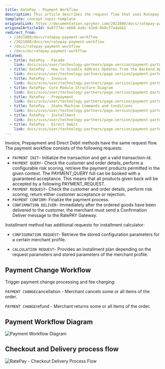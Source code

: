 ```yaml
---
title: RatePay - Payment Workflow
description: This article describes the request flow that uses Ratepay.
template: concept-topic-template
originalLink: https://documentation.spryker.com/2021080/docs/ratepay-payment-workflow
originalArticleId: 9e0777dc-e660-4a9c-b2e0-0b8cf7adabb2
redirect_from:
  - /2021080/docs/ratepay-payment-workflow
  - /2021080/docs/en/ratepay-payment-workflow
  - /docs/ratepay-payment-workflow
  - /docs/en/ratepay-payment-workflow
related:
  - title: RatePay - Facade
    link: docs/scos/user/technology-partners/page.version/payment-partners/ratepay/technical-details-and-howtos/ratepay-facade.html
  - title: RatePay - How to Disable Address Updates from the Backend Application
    link: docs/scos/user/technology-partners/page.version/payment-partners/ratepay/technical-details-and-howtos/ratepay-how-to-disable-address-updates-from-the-backend-application.html
  - title: RatePay - Invoice
    link: docs/scos/user/technology-partners/page.version/payment-partners/ratepay/ratepay-payment-methods/ratepay-invoice.html
  - title: RatePay- Core Module Structure Diagram
    link: docs/scos/user/technology-partners/page.version/payment-partners/ratepay/ratepay-core-module-structure-diagram.html
  - title: RatePay - Prepayment
    link: docs/scos/user/technology-partners/page.version/payment-partners/ratepay/ratepay-payment-methods/ratepay-prepayment.html
  - title: RatePay - State Machine Commands and Conditions
    link: docs/scos/user/technology-partners/page.version/payment-partners/ratepay/technical-details-and-howtos/ratepay-state-machine-commands-and-conditions.html
  - title: RatePay - Installment
    link: docs/scos/user/technology-partners/page.version/payment-partners/ratepay/ratepay-payment-methods/ratepay-installment.html
  - title: RatePay - Direct Debit
    link: docs/scos/user/technology-partners/page.version/payment-partners/ratepay/ratepay-payment-methods/ratepay-direct-debit.html
---
```


Invoice, Prepayment and Direct Debit methods have the same request flow. 
The payment workflow consists of the following requests:
 
*   `PAYMENT INIT`- Initialize the transaction and get a valid transaction-id.
*   `PAYMENT QUERY`- Check the customer and order details, perform a configurable risk scoring, retrieve the payment products permitted in the given context. The PAYMENT_QUERY full can be booked with a guaranteed acceptance. This means that all products given back will be accepted by a following PAYMENT_REQUEST.
*   `PAYMENT REQUEST`- Check the customer and order details, perform risk scoring, return either customer acceptance or rejection.
*   `PAYMENT CONFIRM`- Finalize the payment process.
*   `CONFIRMATION DELIVER`- Immediately after the ordered goods have been delivered to the customer, the merchant must send a Confirmation Deliver message to the RatePAY Gateway.

 Installment method has additional requests for installment calculator:

*   `CONFIGURATION REQUEST`- Retrieve the stored configuration parameters for a certain merchant profile.

*   `CALCULATION REQUEST`- Provides an installment plan depending on the request parameters and stored parameters of the merchant profile.

## Payment Change Workflow
Trigger payment change processing and fee charging:

`PAYMENT CHANGE`cancellation - Merchant cancels some or all items of the order.

`PAYMENT CHANGE`refund - Merchant returns some or all items of the order.

## Payment Workflow Diagram
![Payment Workflow Diagram](https://spryker.s3.eu-central-1.amazonaws.com/docs/Technology+Partners/Payment+Partners/Ratepay/ratepay-payment-workflow.png) 

## Checkout and Delivery process flow
![RatePay - Checkout Delivery Process Flow](https://spryker.s3.eu-central-1.amazonaws.com/docs/Technology+Partners/Payment+Partners/Ratepay/ratepay-checkout-delivery-process-flow.png) 

